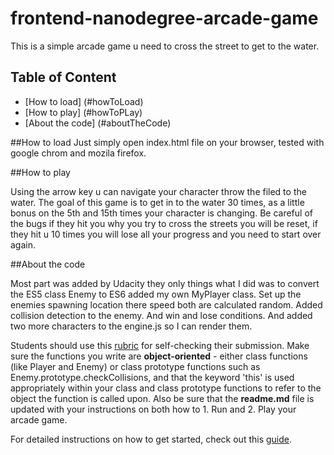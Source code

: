 frontend-nanodegree-arcade-game
===============================
This is a simple arcade game u need to cross the street to get to the water.
## Table of Content

* [How to load] (#howToLoad)
* [How to play] (#howToPLay)
* [About the code] (#aboutTheCode)

##How to load
Just simply open index.html file on your browser, tested with google chrom and
mozila firefox. 


##How to play

Using the arrow key u can navigate your character throw the filed to the water.
The goal of this game is to get in to the water 30 times, as a little bonus on the 5th and 15th times your character is changing. Be careful of the bugs if they hit you why you try to cross the streets you will be reset, if they hit u 10 times you will lose all your progress and you need to start over again.

##About the code

Most part was added by Udacity they only things what I did was to convert the ES5 class Enemy to ES6 added my own MyPlayer class. Set up the enemies spawning location there speed both are calculated random. Added collision detection to the enemy. And win and lose conditions. And added two more characters to the engine.js so I can render them.

Students should use this [rubric](https://review.udacity.com/#!/projects/2696458597/rubric) for self-checking their submission. Make sure the functions you write are **object-oriented** - either class functions (like Player and Enemy) or class prototype functions such as Enemy.prototype.checkCollisions, and that the keyword 'this' is used appropriately within your class and class prototype functions to refer to the object the function is called upon. Also be sure that the **readme.md** file is updated with your instructions on both how to 1. Run and 2. Play your arcade game.

For detailed instructions on how to get started, check out this [guide](https://docs.google.com/document/d/1v01aScPjSWCCWQLIpFqvg3-vXLH2e8_SZQKC8jNO0Dc/pub?embedded=true).
